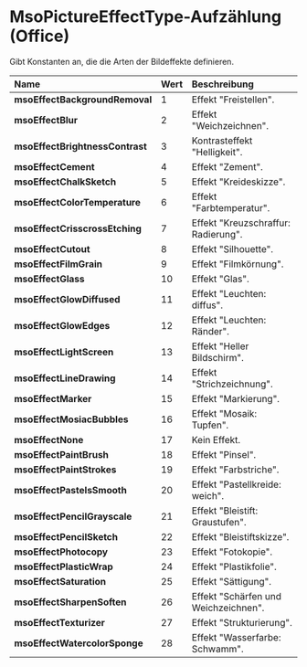 
# MsoPictureEffectType-Aufzählung (Office)

Gibt Konstanten an, die die Arten der Bildeffekte definieren.



|**Name**|**Wert**|**Beschreibung**|
|:-----|:-----|:-----|
|**msoEffectBackgroundRemoval**|1|Effekt "Freistellen".|
|**msoEffectBlur**|2|Effekt "Weichzeichnen".|
|**msoEffectBrightnessContrast**|3|Kontrasteffekt "Helligkeit".|
|**msoEffectCement**|4|Effekt "Zement".|
|**msoEffectChalkSketch**|5|Effekt "Kreideskizze".|
|**msoEffectColorTemperature**|6|Effekt "Farbtemperatur".|
|**msoEffectCrisscrossEtching**|7|Effekt "Kreuzschraffur: Radierung".|
|**msoEffectCutout**|8|Effekt "Silhouette".|
|**msoEffectFilmGrain**|9|Effekt "Filmkörnung".|
|**msoEffectGlass**|10|Effekt "Glas".|
|**msoEffectGlowDiffused**|11|Effekt "Leuchten: diffus".|
|**msoEffectGlowEdges**|12|Effekt "Leuchten: Ränder".|
|**msoEffectLightScreen**|13|Effekt "Heller Bildschirm".|
|**msoEffectLineDrawing**|14|Effekt "Strichzeichnung".|
|**msoEffectMarker**|15|Effekt "Markierung".|
|**msoEffectMosiacBubbles**|16|Effekt "Mosaik: Tupfen".|
|**msoEffectNone**|17|Kein Effekt.|
|**msoEffectPaintBrush**|18|Effekt "Pinsel".|
|**msoEffectPaintStrokes**|19|Effekt "Farbstriche".|
|**msoEffectPastelsSmooth**|20|Effekt "Pastellkreide: weich".|
|**msoEffectPencilGrayscale**|21|Effekt "Bleistift: Graustufen".|
|**msoEffectPencilSketch**|22|Effekt "Bleistiftskizze".|
|**msoEffectPhotocopy**|23|Effekt "Fotokopie".|
|**msoEffectPlasticWrap**|24|Effekt "Plastikfolie".|
|**msoEffectSaturation**|25|Effekt "Sättigung".|
|**msoEffectSharpenSoften**|26|Effekt "Schärfen und Weichzeichnen".|
|**msoEffectTexturizer**|27|Effekt "Strukturierung".|
|**msoEffectWatercolorSponge**|28|Effekt "Wasserfarbe: Schwamm".|
